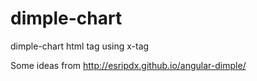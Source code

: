 dimple-chart
============

dimple-chart html tag using x-tag

Some ideas from http://esripdx.github.io/angular-dimple/
